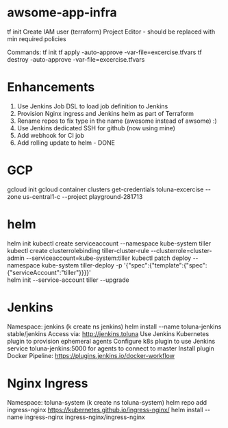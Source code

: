 # awsome-app-infra
tf init
Create IAM user (terraform)
     Project Editor - should be replaced with min required policies

Commands:
    tf init
    tf apply -auto-approve -var-file=excercise.tfvars
    tf destroy -auto-approve -var-file=excercise.tfvars

# Enhancements
1. Use Jenkins Job DSL to load job definition to Jenkins
2. Provision Nginx ingress and Jenkins helm as part of Terraform
3. Rename repos to fix type in the name (awesome instead of awsome) :)
4. Use Jenkins dedicated SSH for github (now using mine)
5. Add webhook for CI job
6. Add rolling update to helm - DONE


# GCP
gcloud init
gcloud container clusters get-credentials toluna-excercise --zone us-central1-c --project playground-281713

# helm
helm init
kubectl create serviceaccount --namespace kube-system tiller
kubectl create clusterrolebinding tiller-cluster-rule --clusterrole=cluster-admin --serviceaccount=kube-system:tiller
kubectl patch deploy --namespace kube-system tiller-deploy -p '{"spec":{"template":{"spec":{"serviceAccount":"tiller"}}}}'      
helm init --service-account tiller --upgrade

# Jenkins
Namespace: jenkins (k create ns jenkins)
helm install --name toluna-jenkins stable/jenkins
Access via: http://jenkins.toluna
Use Jenkins Kubernetes plugin to provision ephemeral agents
Configure k8s plugin to use Jenkins service toluna-jenkins:5000 for agents to connect to master
Install plugin Docker Pipeline: https://plugins.jenkins.io/docker-workflow

# Nginx Ingress
Namespace: toluna-system (k create ns toluna-system)
helm repo add ingress-nginx https://kubernetes.github.io/ingress-nginx/
helm install --name ingress-nginx ingress-nginx/ingress-nginx